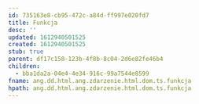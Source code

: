 ```yaml
---
id: 735163e8-cb95-472c-a84d-ff997e020fd7
title: Funkcja
desc: ''
updated: 1612940501525
created: 1612940501525
stub: true
parent: df17c158-123b-4f8b-8c04-2d6e82fe46b4
children:
  - bba1da2a-04e4-4e34-916c-99a7544e8599
fname: ang.dd.html.ang.zdarzenie.html.dom.ts.funkcja
hpath: ang.dd.html.ang.zdarzenie.html.dom.ts.funkcja
---
```



